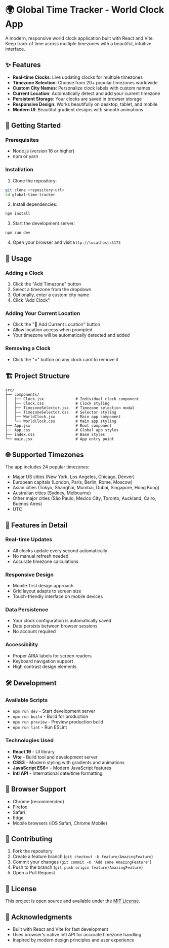 # 🌍 Global Time Tracker - World Clock App

A modern, responsive world clock application built with React and Vite. Keep track of time across multiple timezones with a beautiful, intuitive interface.

## ✨ Features

- **Real-time Clocks**: Live updating clocks for multiple timezones
- **Timezone Selection**: Choose from 20+ popular timezones worldwide
- **Custom City Names**: Personalize clock labels with custom names
- **Current Location**: Automatically detect and add your current timezone
- **Persistent Storage**: Your clocks are saved in browser storage
- **Responsive Design**: Works beautifully on desktop, tablet, and mobile
- **Modern UI**: Beautiful gradient designs with smooth animations

## 🚀 Getting Started

### Prerequisites
- Node.js (version 16 or higher)
- npm or yarn

### Installation

1. Clone the repository:
```bash
git clone <repository-url>
cd global-time-tracker
```

2. Install dependencies:
```bash
npm install
```

3. Start the development server:
```bash
npm run dev
```

4. Open your browser and visit `http://localhost:5173`

## 🎯 Usage

### Adding a Clock
1. Click the "Add Timezone" button
2. Select a timezone from the dropdown
3. Optionally, enter a custom city name
4. Click "Add Clock"

### Adding Your Current Location
- Click the "📍 Add Current Location" button
- Allow location access when prompted
- Your timezone will be automatically detected and added

### Removing a Clock
- Click the "×" button on any clock card to remove it

## 🏗️ Project Structure

```
src/
├── components/
│   ├── Clock.jsx              # Individual clock component
│   ├── Clock.css              # Clock styling
│   ├── TimezoneSelector.jsx   # Timezone selection modal
│   ├── TimezoneSelector.css   # Selector styling
│   ├── WorldClock.jsx         # Main app component
│   └── WorldClock.css         # Main app styling
├── App.jsx                    # Root component
├── App.css                    # Global app styles
├── index.css                  # Base styles
└── main.jsx                   # App entry point
```

## 🌐 Supported Timezones

The app includes 24 popular timezones:
- Major US cities (New York, Los Angeles, Chicago, Denver)
- European capitals (London, Paris, Berlin, Rome, Moscow)
- Asian cities (Tokyo, Shanghai, Mumbai, Dubai, Singapore, Hong Kong)
- Australian cities (Sydney, Melbourne)
- Other major cities (São Paulo, Mexico City, Toronto, Auckland, Cairo, Buenos Aires)
- UTC

## 🎨 Features in Detail

### Real-time Updates
- All clocks update every second automatically
- No manual refresh needed
- Accurate timezone calculations

### Responsive Design
- Mobile-first design approach
- Grid layout adapts to screen size
- Touch-friendly interface on mobile devices

### Data Persistence
- Your clock configuration is automatically saved
- Data persists between browser sessions
- No account required

### Accessibility
- Proper ARIA labels for screen readers
- Keyboard navigation support
- High contrast design elements

## 🛠️ Development

### Available Scripts

- `npm run dev` - Start development server
- `npm run build` - Build for production
- `npm run preview` - Preview production build
- `npm run lint` - Run ESLint

### Technologies Used

- **React 19** - UI library
- **Vite** - Build tool and development server
- **CSS3** - Modern styling with gradients and animations
- **JavaScript ES6+** - Modern JavaScript features
- **Intl API** - International date/time formatting

## 📱 Browser Support

- Chrome (recommended)
- Firefox
- Safari
- Edge
- Mobile browsers (iOS Safari, Chrome Mobile)

## 🤝 Contributing

1. Fork the repository
2. Create a feature branch (`git checkout -b feature/AmazingFeature`)
3. Commit your changes (`git commit -m 'Add some AmazingFeature'`)
4. Push to the branch (`git push origin feature/AmazingFeature`)
5. Open a Pull Request

## 📄 License

This project is open source and available under the [MIT License](LICENSE).

## 🎉 Acknowledgments

- Built with React and Vite for fast development
- Uses browser's native Intl API for accurate timezone handling
- Inspired by modern design principles and user experience
